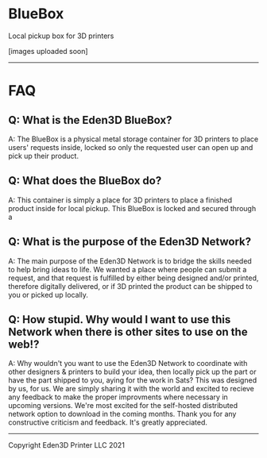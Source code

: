 # BlueBox
Local pickup box for 3D printers

[images uploaded soon]




-----------------------------------------------
# FAQ
Q: What is the Eden3D BlueBox?
---
A: The BlueBox is a physical metal storage container for 3D printers to place users' requests inside, locked so only the requested user can open up and pick up their product. 

Q: What does the BlueBox do?
---
A: This container is simply a place for 3D printers to place a finished product inside for local pickup. This BlueBox is locked and secured through a 

Q: What is the purpose of the Eden3D Network?
---
A: The main purpose of the Eden3D Network is to bridge the skills needed to help bring ideas to life. We wanted a place where people can submit a request, and that request is fulfilled by either being designed and/or printed, therefore digitally delivered, or if 3D printed the product can be shipped to you or picked up locally. 


Q: How stupid. Why would I want to use this Network when there is other sites to use on the web!?
---
A: Why wouldn't you want to use the Eden3D Network to coordinate with other designers & printers to build your idea, then locally pick up the part or have the part shipped to you, aying for the work in Sats? This was designed by us, for us. We are simply sharing it with the world and excited to recieve any feedback to make the proper improvments where necessary in upcoming versions. We're most excited for the self-hosted distributed network option to download in the coming months.  Thank you for any constructive criticism and feedback. It's greatly appreciated. 


---------------------------------------------------------





Copyright Eden3D Printer LLC 2021
